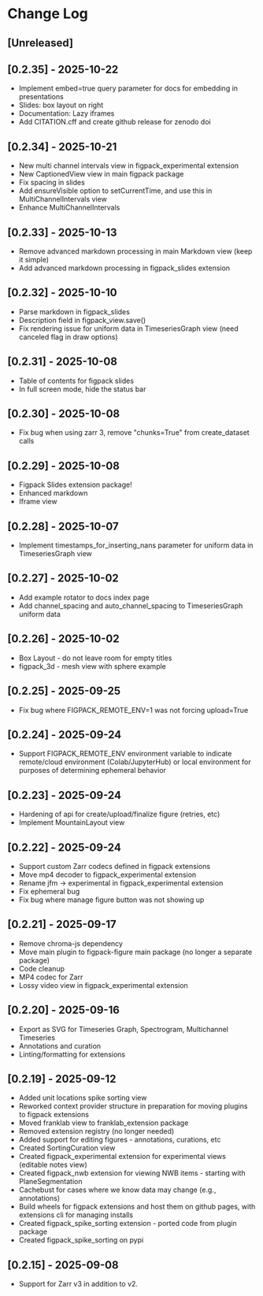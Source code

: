 # Change Log

## [Unreleased]

## [0.2.35] - 2025-10-22

- Implement embed=true query parameter for docs for embedding in presentations
- Slides: box layout on right
- Documentation: Lazy iframes
- Add CITATION.cff and create github release for zenodo doi

## [0.2.34] - 2025-10-21

- New multi channel intervals view in figpack_experimental extension
- New CaptionedView view in main figpack package
- Fix spacing in slides
- Add ensureVisible option to setCurrentTime, and use this in MultiChannelIntervals view
- Enhance MultiChannelIntervals

## [0.2.33] - 2025-10-13

- Remove advanced markdown processing in main Markdown view (keep it simple)
- Add advanced markdown processing in figpack_slides extension

## [0.2.32] - 2025-10-10

- Parse markdown in figpack_slides
- Description field in figpack_view.save()
- Fix rendering issue for uniform data in TimeseriesGraph view (need canceled flag in draw options)

## [0.2.31] - 2025-10-08

- Table of contents for figpack slides
- In full screen mode, hide the status bar

## [0.2.30] - 2025-10-08

- Fix bug when using zarr 3, remove "chunks=True" from create_dataset calls

## [0.2.29] - 2025-10-08

- Figpack Slides extension package!
- Enhanced markdown
- Iframe view

## [0.2.28] - 2025-10-07

- Implement timestamps_for_inserting_nans parameter for uniform data in TimeseriesGraph view

## [0.2.27] - 2025-10-02

- Add example rotator to docs index page
- Add channel_spacing and auto_channel_spacing to TimeseriesGraph uniform data

## [0.2.26] - 2025-10-02

- Box Layout - do not leave room for empty titles
- figpack_3d - mesh view with sphere example

## [0.2.25] - 2025-09-25

- Fix bug where FIGPACK_REMOTE_ENV=1 was not forcing upload=True

## [0.2.24] - 2025-09-24

- Support FIGPACK_REMOTE_ENV environment variable to indicate remote/cloud environment (Colab/JupyterHub) or local environment for purposes of determining ephemeral behavior

## [0.2.23] - 2025-09-24

- Hardening of api for create/upload/finalize figure (retries, etc)
- Implement MountainLayout view

## [0.2.22] - 2025-09-24

- Support custom Zarr codecs defined in figpack extensions
- Move mp4 decoder to figpack_experimental extension
- Rename jfm -> experimental in figpack_experimental extension
- Fix ephemeral bug
- Fix bug where manage figure button was not showing up

## [0.2.21] - 2025-09-17

- Remove chroma-js dependency
- Move main plugin to figpack-figure main package (no longer a separate package)
- Code cleanup
- MP4 codec for Zarr
- Lossy video view in figpack_experimental extension

## [0.2.20] - 2025-09-16

- Export as SVG for Timeseries Graph, Spectrogram, Multichannel Timeseries
- Annotations and curation
- Linting/formatting for extensions

## [0.2.19] - 2025-09-12

- Added unit locations spike sorting view
- Reworked context provider structure in preparation for moving plugins to figpack extensions
- Moved franklab view to franklab_extension package
- Removed extension registry (no longer needed)
- Added support for editing figures - annotations, curations, etc
- Created SortingCuration view
- Created figpack_experimental extension for experimental views (editable notes view)
- Created figpack_nwb extension for viewing NWB items - starting with PlaneSegmentation
- Cachebust for cases where we know data may change (e.g., annotations)
- Build wheels for figpack extensions and host them on github pages, with extensions cli for managing installs
- Created figpack_spike_sorting extension - ported code from plugin package
- Created figpack_spike_sorting on pypi

## [0.2.15] - 2025-09-08
- Support for Zarr v3 in addition to v2.
